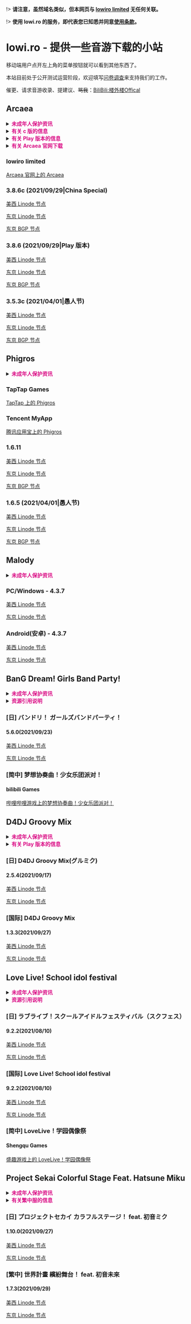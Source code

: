 !> **请注意，虽然域名类似，但本网页与 [lowiro limited](https://lowiro.com) 无任何关联。**

!> **使用 lowi.ro 的服务，即代表您已知悉并同意[使用条款](tos.md)。**

# lowi.ro - 提供一些音游下载的小站

移动端用户点开左上角的菜单按钮就可以看到其他东西了。

本站目前处于公开测试运营阶段，欢迎填写[问卷调查](https://wj.qq.com/s2/1091099/5c62)来支持我们的工作。

催更、请求音游收录、提建议、~~骂我~~：[BiliBili:楼外楼Offical](https://space.bilibili.com/319171871) 


## Arcaea

<details>
<summary><font color="#DA0B84"><b>未成年人保护资讯</b></font></summary>

> **Arcaea 可供参考的分级认证信息如下：**
>
> IARC（国际年龄评级联盟系统）: 3+
>
> ESRB（美洲|娱乐软件分级委员会）: Everyone（适合所有人）
>
> PEGI（欧洲|泛欧洲游戏信息组织）: 3
>
> App Store 年龄分级 : 4+

</details>

<details>
<summary><font color="#DA0B84"><b>有关 c 版的信息</b></font></summary>

?> 版本号后含有 c 的是 lowiro 提供的中国大陆版本。该版本没有接入 Google Play 的有关服务，对中国大陆玩家更加友好。同时，该版本[可以直接通过支付宝充值记忆源点](purchase)。您可以直接覆盖 Play 版本来安装本版本，而无需事先卸载。

</details>
<details>
<summary><b><font color="#DA0B84">有关 Play 版本的信息</font></b></summary>

?>  Play 版本需要通过 Play 商店充值记忆源点，同时部分地区可能无法使用 Play Games 服务。如果您下载的文件为 .xapk/.apks 格式，请参照[这里](sai)进行安装。

</details>
<details>
<summary><b><font color="#DA0B84">有关 Arcaea 官网下载</font></b></summary>

!> 如果你需要从官网进行下载，请注意使用中国大陆 IP，也就是说，不要挂代理。

</details>


### lowiro limited

[Arcaea 官网上的 Arcaea](https://arcaea.lowiro.com)

### 3.8.6c (2021/09/29|China Special)

[美西 Linode 节点](https://liusw.rytsu.org/arcaea_3.8.6c.apk)

[东京 Linode 节点](https://litokyo.rytsu.org/arcaea_3.8.6c.apk)

[东京 BGP 节点](https://jp.rytsu.org/arcaea_3.8.6c.apk)

### 3.8.6 (2021/09/29|Play 版本)

[美西 Linode 节点](https://liusw.rytsu.org/arcaea_3.8.6.apks)

[东京 Linode 节点](https://litokyo.rytsu.org/arcaea_3.8.6.apks)

[东京 BGP 节点](https://jp.rytsu.org/arcaea_3.8.6.apks)

### 3.5.3c (2021/04/01|愚人节)

[美西 Linode 节点](https://liusw.rytsu.org/arcaea_3.5.3c.apk)

[东京 Linode 节点](https://litokyo.rytsu.org/arcaea_3.5.3c.apk)

[东京 BGP 节点](https://jp.rytsu.org/arcaea_3.5.3c.apk)

## Phigros

<details>
<summary><font color="#DA0B84"><b>未成年人保护资讯</b></font></summary>

> **Phigros 可供参考的分级认证信息如下：**
>
> IARC（国际年龄评级联盟系统）: 12+
>
> ESRB（美洲|娱乐软件分级委员会）: Teen（青少年）
>
> PEGI（欧洲|泛欧洲游戏信息组织）: 12
>
> App Store 年龄分级 : 12+

</details>

### TapTap Games

[TapTap 上的 Phigros](https://www.taptap.com/app/165287)

### Tencent MyApp

[腾讯应用宝上的 Phigros](https://sj.qq.com/myapp/detail.htm?apkName=com.PigeonGames.Phigros)

### 1.6.11

[美西 Linode 节点](https://liusw.rytsu.org/phigros_v1.6.11.apk)

[东京 Linode 节点](https://litokyo.rytsu.org/phigros_v1.6.11.apk)

[东京 BGP 节点](https://jp.rytsu.org/phigros_v1.6.11.apk)

### 1.6.5 (2021/04/01|愚人节)

[美西 Linode 节点](https://liusw.rytsu.org/phigros_v1.6.5.apk)

[东京 Linode 节点](https://litokyo.rytsu.org/phigros_v1.6.5.apk)

[东京 BGP 节点](https://jp.rytsu.org/phigros_v1.6.5.apk)

## Malody

<details>
<summary><font color="#DA0B84"><b>未成年人保护资讯</b></font></summary>

> 由于 Malody 是由玩家社区驱动的游戏，故无法单纯从其提交的分级信息中判断真实的适用年龄。
>
> 本站建议您或您的监护人自行确认该游戏的分级。

</details>

### PC/Windows - 4.3.7

[美西 Linode 节点](https://liusw.rytsu.org/Malody_Windows_4.3.7.7z)

[东京 Linode 节点](https://litokyo.rytsu.org/Malody_Windows_4.3.7.7z)

### Android(安卓) - 4.3.7

[美西 Linode 节点](https://liusw.rytsu.org/Malody_Andoid_4.3.7.apk)

[东京 Linode 节点](https://litokyo.rytsu.org/Malody_Andoid_4.3.7.apk)

## BanG Dream! Girls Band Party!

<details>
<summary><font color="#DA0B84"><b>未成年人保护资讯</b></font></summary>

> **BanG Dream! GBP 可供参考的分级认证信息如下：**
>
> IARC（国际年龄评级联盟系统）: 3+
>
> ESRB（美洲|娱乐软件分级委员会）: Everyone（适合所有人）
>
> PEGI（欧洲|泛欧洲游戏信息组织）: 3
>
> CADPA（中国大陆|中国数字音像协会）：8+
>
> App Store 年龄分级 : 4+

</details>
<details>
<summary><font color="#DA0B84"><b>资源引用说明</b></font></summary>

?> 日服 GBP 游戏资源转载自 https://bangdream.fun ，并将资源存放在本站服务器。你也可以前往该站，下载其他区服版本的 GBP。

</details>

### [日] バンドリ！ ガールズバンドパーティ！

#### 5.6.0(2021/09/23)

[美西 Linode 节点](https://liusw.rytsu.org/5.6.0.jp.co.craftegg.band.apk)

[东京 Linode 节点](https://litokyo.rytsu.org/5.6.0.jp.co.craftegg.band.apk)

### [简中] 梦想协奏曲！少女乐团派对！

#### bilibili Games

[哔哩哔哩游戏上的梦想协奏曲！少女乐团派对！](https://game.bilibili.com/bangdream/)

## D4DJ Groovy Mix

<details>
<summary><font color="#DA0B84"><b>未成年人保护资讯</b></font></summary>

> **D4DJ Groovy Mix 可供参考的分级认证信息如下：**
>
> IARC（国际年龄评级联盟系统）: 3+
>
> ESRB（美洲|娱乐软件分级委员会）: Everyone（适合所有人）
>
> PEGI（欧洲|泛欧洲游戏信息组织）: 3
>
> App Store 年龄分级 : 4+

</details>

<details>
<summary><b><font color="#DA0B84">有关 Play 版本的信息</font></b></summary>

?>  如果您下载的文件为 .xapk/.apks 格式，请参照[这里](sai)进行安装。

</details>

### [日] D4DJ Groovy Mix(グルミク)

#### 2.5.4(2021/09/17) 

[美西 Linode 节点](https://liusw.rytsu.org/com.bushiroad.d4dj_2.5.4.xapk)

[东京 Linode 节点](https://litokyo.rytsu.org/com.bushiroad.d4dj_2.5.4.xapk)

### [国际] D4DJ Groovy Mix

#### 1.3.3(2021/09/27)

[美西 Linode 节点](https://liusw.rytsu.org/com.bushiroad.en.d4dj_1.3.3.apk)

[东京 Linode 节点](https://litokyo.rytsu.org/com.bushiroad.en.d4dj_1.3.3.apk)

## Love Live! School idol festival

<details>
<summary><font color="#DA0B84"><b>未成年人保护资讯</b></font></summary>

> **LoveLive! SIF 可供参考的分级认证信息如下：**
>
> IARC（国际年龄评级联盟系统）: 3+
>
> ESRB（美洲|娱乐软件分级委员会）: Everyone（适合所有人）
>
> PEGI（欧洲|泛欧洲游戏信息组织）: 3
>
> CADPA（中国大陆|中国数字音像协会）：12+
>
> App Store 年龄分级 : 4+

</details>

<details>
<summary><font color="#DA0B84"><b>资源引用说明</b></font></summary>

?> 日服 SIF 游戏资源转载自 https://jp.llsif.cn/ ，并将资源存放在本站服务器。你也可以前往该站，下载其他修改版本的 SIF，包括共存修改版及 Root 版等。

</details>

### [日] ラブライブ！スクールアイドルフェスティバル（スクフェス）

#### 9.2.2(2021/08/10)

[美西 Linode 节点](https://liusw.rytsu.org/klb.android.lovelive_v9.2.2.apk)

[东京 Linode 节点](https://litokyo.rytsu.org/klb.android.lovelive_v9.2.2.apk)

### [国际] Love Live! School idol festival

#### 9.2.2(2021/08/10)

[美西 Linode 节点](https://liusw.rytsu.org/klb.android.lovelive_en_v9.2.2.apk)

[东京 Linode 节点](https://litokyo.rytsu.org/klb.android.lovelive_en_v9.2.2.apk)

### [简中] **LoveLive！学园偶像祭**

#### Shengqu Games

[盛趣游戏上的 LoveLive！学园偶像祭](https://ll.sdo.com)

## Project Sekai Colorful Stage Feat. Hatsune Miku

<details>
<summary><font color="#DA0B84"><b>未成年人保护资讯</b></font></summary>

> **Project Sekai 可供参考的分级认证信息如下：**
>
> IARC（国际年龄评级联盟系统）: 12+
>
> ESRB（美洲|娱乐软件分级委员会）: Teen（青少年）
>
> PEGI（欧洲|泛欧洲游戏信息组织）: 12
>
> App Store 年龄分级 : 12+

</details>

<details>
<summary><b><font color="#DA0B84">有关繁中服的信息</font></b></summary>

?> 繁中服可能需要**除中国大陆和日本外的亚洲地区 IP** 登陆，请提前做好相关准备。

</details>

### [日] プロジェクトセカイ カラフルステージ！ feat. 初音ミク

#### 1.10.0(2021/09/27)

[美西 Linode 节点](https://liusw.rytsu.org/com.sega.pjsekai_1.10.0.apk)

[东京 Linode 节点](https://litokyo.rytsu.org/com.sega.pjsekai_1.10.0.apk)

### [繁中] 世界計畫 繽紛舞台！ feat. 初音未來

#### 1.7.3(2021/09/29)

[美西 Linode 节点](https://liusw.rytsu.org/pjsk_com.hermes.mk.asia_1.7.3.apk)

[东京 Linode 节点](https://litokyo.rytsu.org/pjsk_com.hermes.mk.asia_1.7.3.apk)
